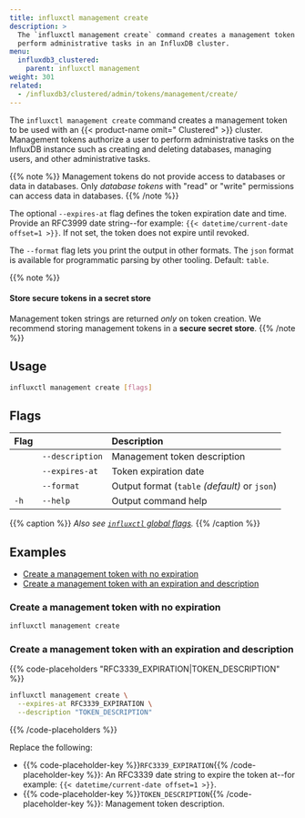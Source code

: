 ```yaml
---
title: influxctl management create
description: >
  The `influxctl management create` command creates a management token used to
  perform administrative tasks in an InfluxDB cluster.
menu:
  influxdb3_clustered:
    parent: influxctl management
weight: 301
related:
  - /influxdb3/clustered/admin/tokens/management/create/
---
```


The `influxctl management create` command creates a management token to be used
with an {{< product-name omit=" Clustered" >}} cluster.
Management tokens authorize a user to perform administrative tasks on the
InfluxDB instance such as creating and deleting databases, managing users, and
other administrative tasks.

{{% note %}}
Management tokens do not provide access to databases or data in databases.
Only _database tokens_ with "read" or "write" permissions can access data in
databases.
{{% /note %}}

The optional `--expires-at` flag defines the token expiration date and time.
Provide an RFC3999 date string--for example: `{{< datetime/current-date offset=1 >}}`.
If not set, the token does not expire until revoked.

The `--format` flag lets you print the output in other formats.
The `json` format is available for programmatic parsing by other tooling.
Default: `table`.

{{% note %}}
#### Store secure tokens in a secret store

Management token strings are returned _only_ on token creation.
We recommend storing management tokens in a **secure secret store**.
{{% /note %}}

## Usage

```sh
influxctl management create [flags]
```

## Flags

| Flag |                 | Description                                   |
| :--- | :-------------- | :-------------------------------------------- |
|      | `--description` | Management token description                  |
|      | `--expires-at`  | Token expiration date                         |
|      | `--format`      | Output format (`table` _(default)_ or `json`) |
| `-h` | `--help`        | Output command help                           |

{{% caption %}}
_Also see [`influxctl` global flags](/influxdb3/clustered/reference/cli/influxctl/#global-flags)._
{{% /caption %}}

## Examples

- [Create a management token with no expiration](#create-a-management-token-with-no-expiration)
- [Create a management token with an expiration and description](#create-a-management-token-with-an-expiration-and-description)

### Create a management token with no expiration

```sh
influxctl management create
```

### Create a management token with an expiration and description

{{% code-placeholders "RFC3339_EXPIRATION|TOKEN_DESCRIPTION" %}}
```sh
influxctl management create \
  --expires-at RFC3339_EXPIRATION \
  --description "TOKEN_DESCRIPTION"
```
{{% /code-placeholders %}}

Replace the following:

- {{% code-placeholder-key %}}`RFC3339_EXPIRATION`{{% /code-placeholder-key %}}:
  An RFC3339 date string to expire the token at--for example:
  `{{< datetime/current-date offset=1 >}}`.
- {{% code-placeholder-key %}}`TOKEN_DESCRIPTION`{{% /code-placeholder-key %}}:
  Management token description.